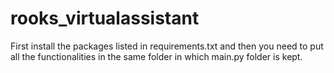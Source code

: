 # rooks_virtualassistant

First install the packages listed in requirements.txt and then you need to put all the functionalities in the same folder in which main.py folder is kept.

